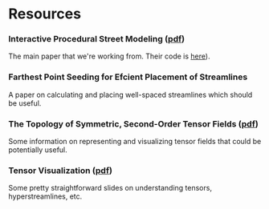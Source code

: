 # Resources

### Interactive Procedural Street Modeling ([pdf][wonka])
The main paper that we're working from. Their code is [here][wonka-code]).

[wonka]: http://www.sci.utah.edu/~chengu/street_sig08/street_sig08.pdf
[wonka-code]: http://www.sci.utah.edu/~chengu/street/streetmodeling.zip

### Farthest Point Seeding for Efcient Placement of Streamlines
A paper on calculating and placing well-spaced streamlines which should be useful.

[streamlines]: ftp://ftp-sop.inria.fr/geometrica/alliez/streamlines.pdf

### The Topology of Symmetric, Second-Order Tensor Fields ([pdf][tensor-topo])
Some information on representing and visualizing tensor fields that could be
potentially useful.

[tensor-topo]: http://www.inf.ethz.ch/personal/peikert/SciVis/Literature/DelmarcelleHesselink94.pdf

### Tensor Visualization ([pdf][tensor-viz])
Some pretty straightforward slides on understanding tensors, hyperstreamlines, etc.

[tensor-viz]: http://www.inf.ed.ac.uk/teaching/courses/vis/lecture_notes/lecture14.pdf

